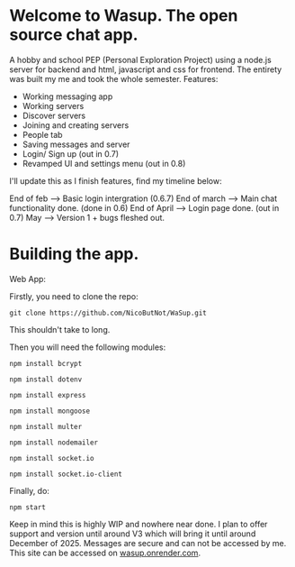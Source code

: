 # Welcome to Wasup. The open source chat app.


A hobby and school PEP (Personal Exploration Project) using a node.js server for backend and html, javascript and css for frontend. 
The entirety was built my me and took the whole semester.
Features:
- Working messaging app
- Working servers
- Discover servers
- Joining and creating servers
- People tab
- Saving messages and server
- Login/ Sign up (out in 0.7)
- Revamped UI and settings menu (out in 0.8)

I'll update this as I finish features, find my timeline below:

End of feb --> Basic login intergration (0.6.7)
End of march --> Main chat functionality done. (done in 0.6)
End of April --> Login page done. (out in 0.7)
May --> Version 1 + bugs fleshed out.

# Building the app.

Web App:

Firstly, you need to clone the repo:
```
git clone https://github.com/NicoButNot/WaSup.git
```
This shouldn't take to long.

Then you will need the following modules:
 ```
npm install bcrypt
```
```
npm install dotenv
```
```
npm install express
```
```
npm install mongoose
```
```
npm install multer
```
```
npm install nodemailer
```
```
npm install socket.io
```
```
npm install socket.io-client
```
Finally, do:
```
npm start
```

Keep in mind this is highly WIP and nowhere near done. I plan to offer support and version until around V3 which will bring it until around December of 2025. 
Messages are secure and can not be accessed by me. 
This site can be accessed on [wasup.onrender.com](https://wasup.onrender.com).
